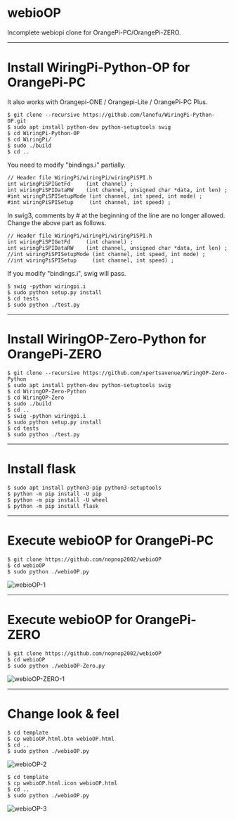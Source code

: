 # webioOP

Incomplete webiopi clone for OrangePi-PC/OrangePi-ZERO.

---

# Install WiringPi-Python-OP for OrangePi-PC
It also works with Orangepi-ONE / Orangepi-Lite / OrangePi-PC Plus.   
```
$ git clone --recursive https://github.com/lanefu/WiringPi-Python-OP.git
$ sudo apt install python-dev python-setuptools swig
$ cd WiringPi-Python-OP
$ cd WiringPi/
$ sudo ./build
$ cd ..
```


You need to modify "bindings.i" partially.


```
// Header file WiringPi/wiringPi/wiringPiSPI.h
int wiringPiSPIGetFd     (int channel) ;
int wiringPiSPIDataRW    (int channel, unsigned char *data, int len) ;
#int wiringPiSPISetupMode (int channel, int speed, int mode) ;
#int wiringPiSPISetup     (int channel, int speed) ;
```


In swig3, comments by # at the beginning of the line are no longer allowed. Change the above part as follows.

```
// Header file WiringPi/wiringPi/wiringPiSPI.h
int wiringPiSPIGetFd     (int channel) ;
int wiringPiSPIDataRW    (int channel, unsigned char *data, int len) ;
//int wiringPiSPISetupMode (int channel, int speed, int mode) ;
//int wiringPiSPISetup     (int channel, int speed) ;
```

If you modify "bindings.i", swig will pass.

```
$ swig -python wiringpi.i
$ sudo python setup.py install
$ cd tests
$ sudo python ./test.py
```

---

# Install WiringOP-Zero-Python for OrangePi-ZERO

```
$ git clone --recursive https://github.com/xpertsavenue/WiringOP-Zero-Python
$ sudo apt install python-dev python-setuptools swig
$ cd WiringOP-Zero-Python
$ cd WiringOP-Zero
$ sudo ./build
$ cd ..
$ swig -python wiringpi.i
$ sudo python setup.py install
$ cd tests
$ sudo python ./test.py
```

---

# Install flask

```
$ sudo apt install python3-pip python3-setuptools
$ python -m pip install -U pip
$ python -m pip install -U wheel
$ python -m pip install flask
```

---

# Execute webioOP for OrangePi-PC

```
$ git clone https://github.com/nopnop2002/webioOP
$ cd webioOP
$ sudo python ./webioOP.py
```

![webioOP-1](https://user-images.githubusercontent.com/6020549/62622407-3db4d580-b959-11e9-8427-8089cd5225b0.jpg)

---

# Execute webioOP for OrangePi-ZERO

```
$ git clone https://github.com/nopnop2002/webioOP
$ cd webioOP
$ sudo python ./webioOP-Zero.py
```

![webioOP-ZERO-1](https://user-images.githubusercontent.com/6020549/63645268-3c472380-c735-11e9-9ecd-2ee9aac2cfcc.jpg)

---

# Change look & feel

```
$ cd template
$ cp webioOP.html.btn webioOP.html
$ cd ..
$ sudo python ./webioOP.py

```

![webioOP-2](https://user-images.githubusercontent.com/6020549/62622408-3db4d580-b959-11e9-853a-9339ca9ad983.jpg)



```
$ cd template
$ cp webioOP.html.icon webioOP.html
$ cd ..
$ sudo python ./webioOP.py

```

![webioOP-3](https://user-images.githubusercontent.com/6020549/62622406-3d1c3f00-b959-11e9-8c49-7dd4d99e4b32.jpg)

